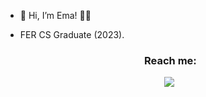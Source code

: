 - 👋 Hi, I’m Ema! 👩‍💻
- FER CS Graduate (2023).

  <h3 align="center" >Reach me: </h3>

<p align="center">
 <div align="center"  class="icons-social" style="margin-left: 10px;">
        <a style="margin-left: 10px;"  target="_blank" href="https://www.linkedin.com/in/ema-smolic/">
          <img src="https://img.icons8.com/doodle/40/000000/linkedin--v2.png"></a>
      </div>
</p>
